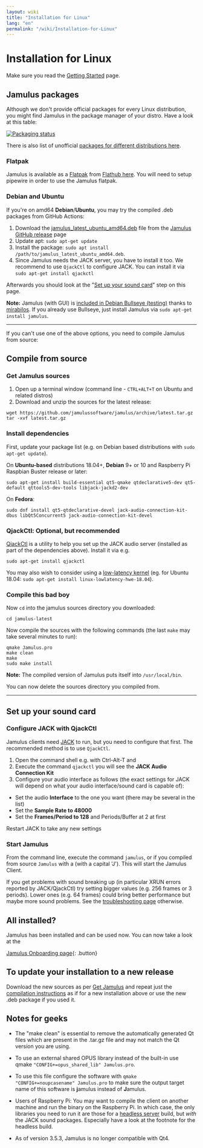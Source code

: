 ```yaml
---
layout: wiki
title: "Installation for Linux"
lang: "en"
permalink: "/wiki/Installation-for-Linux"
---
```


# Installation for Linux
Make sure you read the [Getting Started](Getting-Started) page.

## Jamulus packages

Although we don't provide official packages for every Linux distribution, you might find Jamulus in the package manager of your distro. Have a look at this table:

[![Packaging status](https://repology.org/badge/vertical-allrepos/jamulus.svg)](https://repology.org/project/jamulus/versions)

There is also list of unofficial [packages for different distributions here](https://github.com/jamulussoftware/jamulus/discussions/914).

### Flatpak

Jamulus is available as a [Flatpak](https://flatpak.org/) from [Flathub here](https://flathub.org/apps/details/io.jamulus.Jamulus). You will need to setup pipewire in order to use the Jamulus flatpak.

### Debian and Ubuntu

If you're on amd64 **Debian**/**Ubuntu**, you may try the compiled .deb packages from GitHub Actions:

1. Download the [jamulus_latest_ubuntu_amd64.deb](https://github.com/jamulussoftware/jamulus/releases/download/latest/jamulus_latest_ubuntu_amd64.deb) file from the [Jamulus GitHub release](https://github.com/jamulussoftware/jamulus/releases/tag/latest) page
1. Update apt: `sudo apt-get update`
1. Install the package: `sudo apt install /path/to/jamulus_latest_ubuntu_amd64.deb`.
1. Since Jamulus needs the JACK server, you have to install it too. We recommend to use `QjackCtl` to configure JACK. You can install it via `sudo apt-get install qjackctl`

Afterwards you should look at the "[Set up your sound card](#set-up-your-sound-card)" step on this page.

**Note:** Jamulus (with GUI) is [included in Debian Bullseye (testing)](https://packages.debian.org/bullseye/jamulus) thanks to [mirabilos](https://github.com/mirabilos). If you already use Bullseye, just install Jamulus via `sudo apt-get install jamulus`.

---

If you can't use one of the above options, you need to compile Jamulus from source:

## Compile from source

### Get Jamulus sources

1. Open up a terminal window (command line - `CTRL+ALT+T` on Ubuntu and related distros)
1. Download and unzip the sources for the latest release:
```shell
wget https://github.com/jamulussoftware/jamulus/archive/latest.tar.gz
tar -xvf latest.tar.gz
```


### Install dependencies

First, update your package list (e.g. on Debian based distributions with `sudo apt-get update`).

On **Ubuntu-based** distributions 18.04+, **Debian** 9+ or 10 and Raspberry Pi Raspbian Buster release or later:

```shell
sudo apt-get install build-essential qt5-qmake qtdeclarative5-dev qt5-default qttools5-dev-tools libjack-jackd2-dev
```

On **Fedora**:

```shell
sudo dnf install qt5-qtdeclarative-devel jack-audio-connection-kit-dbus libQt5Concurrent5 jack-audio-connection-kit-devel
```

### QjackCtl: Optional, but recommended

[QjackCtl](https://qjackctl.sourceforge.io) is a utility to help you set up the JACK audio server (installed as part of the dependencies above). Install it via e.g.

```shell
sudo apt-get install qjackctl
```

You may also wish to consider using a [low-latency kernel](https://help.ubuntu.com/community/UbuntuStudio/RealTimeKernel) (eg. for Ubuntu 18.04: `sudo apt-get install linux-lowlatency-hwe-18.04`).

### Compile this bad boy

Now `cd` into the jamulus sources directory you downloaded:

```shell
cd jamulus-latest
```
Now compile the sources with the following commands (the last `make` may take several minutes to run):

```shell
qmake Jamulus.pro
make clean
make
sudo make install
```
**Note:** The compiled version of Jamulus puts itself into `/usr/local/bin`. 

You can now delete the sources directory you compiled from.

---

## Set up your sound card

### Configure JACK with QjackCtl
Jamulus clients need [JACK](https://jackaudio.org/) to run, but you need to configure that first. The recommended method is to use `QjackCtl`.
1. Open the command shell e.g. with Ctrl-Alt-T and
1. Execute the command `qjackctl` you will see the **JACK Audio Connection Kit**
2. Configure your audio interface as follows (the exact settings for JACK will depend on what your audio interface/sound card is capable of):

- Set the audio **Interface** to the one you want (there may be several in the list)
- Set the **Sample Rate to 48000**
- Set the **Frames/Period to 128** and Periods/Buffer at 2 at first

Restart JACK to take any new settings

### Start Jamulus

From the command line, execute the command `jamulus`, or if you compiled from source `Jamulus` with a (with a capital 'J'). This will start the Jamulus Client.

If you get problems with sound breaking up (in particular XRUN errors reported by JACK/QjackCtl) try setting bigger values (e.g. 256 frames or 3 periods). Lower ones (e.g. 64 frames) could bring better performance but maybe more sound problems. See the [troubleshooting page](Client-Troubleshooting) otherwise.

## All installed?

Jamulus has been installed and can be used now. You can now take a look at the

[Jamulus Onboarding page](Onboarding){: .button}

## To update your installation to a new release

Download the new sources as per [Get Jamulus](Installation-for-Linux#get-jamulus-sources) and repeat just the [compilation instructions](Installation-for-Linux#compile-this-bad-boy) as if for a new installation above or use the new .deb package if you used it.

## Notes for geeks

* The "make clean" is essential to remove the automatically generated Qt files which are present in the .tar.gz file and may not match the Qt version you are using.

* To use an external shared OPUS library instead of the built-in use qmake `"CONFIG+=opus_shared_lib" Jamulus.pro`.

* To use this file configure the software with `qmake "CONFIG+=noupcasename" Jamulus.pro` to make sure the output target name of this software is **j**amulus instead of **J**amulus.

* Users of Raspberry Pi: You may want to compile the client on another machine and run the binary on the Raspberry Pi. In which case, the only libraries you need to run it are those for a [headless server](Server-Linux#running-a-headless-server) build, but _with_ the JACK sound packages. Especially have a look at the footnote for the headless build.

* As of version 3.5.3, Jamulus is no longer compatible with Qt4.
